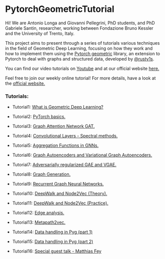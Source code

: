 
# PytorchGeometricTutorial
Hi! We are Antonio Longa and Giovanni Pellegrini, PhD students, and PhD Gabriele Santin, researcher, working between Fondazione Bruno Kessler and the University of Trento, Italy.

This project aims to present through a series of tutorials various techniques in the field of Geometric Deep
Learning, focusing on how they work and how to implement them using the [Pytorch geometric](https://github.com/rusty1s/pytorch_geometric)
library, an extension to Pytorch to deal with graphs and structured data,
developed by [@rusty1s](https://github.com/rusty1s).

You can find our video tutorials on [Youtube](https://www.youtube.com/user/94longa2112/featured) and at our official website [here.](https://antoniolonga.github.io/Pytorch_geometric_tutorials/index.html)

Feel free to join our weekly online tutorial! For more details, have a look at the  [official website.](https://antoniolonga.github.io/Pytorch_geometric_tutorials/index.html)

### Tutorials:

* Tutorial1: [What is Geometric Deep Learning?](https://youtu.be/JtDgmmQ60x8) 

* Tutorial2: [PyTorch basics.](https://youtu.be/UHrhp2l_knU)

* Tutorial3: [Graph Attention Network GAT.](https://youtu.be/CwsPoa7z2c8)

* Tutorial4: [Convolutional Layers - Spectral methods.](https://youtu.be/Ghw-fp_2HFM)

* Tutorial5: [Aggregation Functions in GNNs.](https://youtu.be/tGXovxQ7hKU)

* Tutorial6: [Graph Autoencoders and Variational Graph Autoencoders.](https://youtu.be/qA6U4nIK62E)

* Tutorial7: [Adversarially regularized GAE and VGAE.](https://youtu.be/hZkLu2OaHD0)

* Tutorial8: [Graph Generation.](https://youtu.be/embpBq1gHAE)

* Tutorial9: [Recurrent Graph Neural Networks.](https://youtu.be/v7TQ2DUoaBY)

* Tutorial10: [DeepWalk and Node2Vec (Theory).](https://youtu.be/QZQBnl1QbCQ)

* Tutorial11: [DeepWalk and Node2Vec (Practice).](https://youtu.be/5YOcpI3dB7I)

* Tutorial12: [Edge analysis.](https://youtu.be/m1G7oS9hmwE)

* Tutorial13: [Metapath2vec.](https://youtu.be/GtPoGehuKYY)

* Tutorial14: [Data handling in Pyg (part 1)](https://youtu.be/Vz5bT8Xw6Dc)

* Tutorial15: [Data handling in Pyg (part 2)](https://youtu.be/Q5T-JdyVCfs)

* Tutorial16: [Special guest talk - Matthias Fey](https://youtu.be/MA6VH7Vwtb4)

